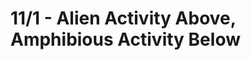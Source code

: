 # 11/1 - Alien Activity Above, Amphibious Activity Below

<figure><img src="https://imgur.com/793W7Rw.jpg" alt=""><figcaption></figcaption></figure>
